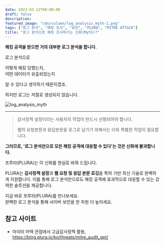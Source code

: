 ```yaml
---
date: 2023-03-12T00:00:00
draft: false
description: 
featured_image: "cdn/column/log_analysis_myth-1.png"
tags: ["로그 분석", "해킹 조사", "보안", "PLURA", "MITRE ATT&CK"]
title: "로그 분석으로 해킹 조사하기는 신화(Myth)?"
---
```


**해킹 공격을 받으면 거의 대부분 로그 분석을 합니다.**

로그 분석으로

어떻게 해킹 당했는지,  
어떤 데이터가 유출되었는지  

알 수 있다고 생각하기 때문이겠죠.

하지만 로그는 저절로 생성되지 않습니다.

![log_analysis_myth](https://blog.plura.io/cdn/column/log_analysis_myth-1.png)
<!--more-->
---


> 감사정책 설정이라는 사용자의 작업이 반드시 선행되어야 합니다.  
> 
> 웹의 요청본문과 응답본문을 로그로 남기기 위해서는 더욱 특별한 작업이 필요합니다.


**그러므로, '로그 분석만으로 모든 해킹 공격에 대응할 수 있다'는 것은 신화에 불과합니다.**

프루라(PLURA)는 이 신화를 현실로 바꿔 드립니다.

PLURA는 **감사정책 설정**과 **웹 요청 및 응답 본문 로깅**을 특허 기반 최신 기술로 완벽하게 지원합니다. 이를 통해 로그 분석만으로도 해킹 공격에 효과적으로 대응할 수 있는 강력한 솔루션을 제공합니다.  

지금 바로 프루라(PLURA)를 만나보세요.  
완벽한 로그 분석을 통해 사이버 보안을 한 차원 더 높이세요.

## 참고 사이트
* 마이터 어택 관점에서 고급감사정책 활용, https://blog.plura.io/ko/threats/mitre_audit_gpt/
